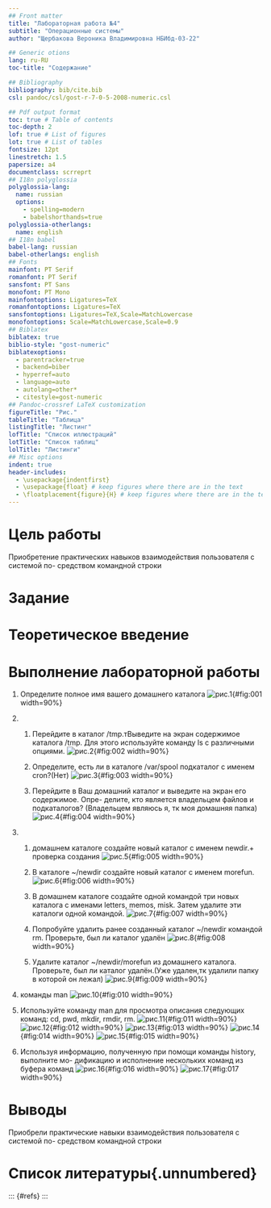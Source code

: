 ```yaml
---
## Front matter
title: "Лабораторная работа №4"
subtitle: "Операционные системы"
author: "Щербакова Вероника Владимировна НБИбд-03-22"

## Generic otions
lang: ru-RU
toc-title: "Содержание"

## Bibliography
bibliography: bib/cite.bib
csl: pandoc/csl/gost-r-7-0-5-2008-numeric.csl

## Pdf output format
toc: true # Table of contents
toc-depth: 2
lof: true # List of figures
lot: true # List of tables
fontsize: 12pt
linestretch: 1.5
papersize: a4
documentclass: scrreprt
## I18n polyglossia
polyglossia-lang:
  name: russian
  options:
	- spelling=modern
	- babelshorthands=true
polyglossia-otherlangs:
  name: english
## I18n babel
babel-lang: russian
babel-otherlangs: english
## Fonts
mainfont: PT Serif
romanfont: PT Serif
sansfont: PT Sans
monofont: PT Mono
mainfontoptions: Ligatures=TeX
romanfontoptions: Ligatures=TeX
sansfontoptions: Ligatures=TeX,Scale=MatchLowercase
monofontoptions: Scale=MatchLowercase,Scale=0.9
## Biblatex
biblatex: true
biblio-style: "gost-numeric"
biblatexoptions:
  - parentracker=true
  - backend=biber
  - hyperref=auto
  - language=auto
  - autolang=other*
  - citestyle=gost-numeric
## Pandoc-crossref LaTeX customization
figureTitle: "Рис."
tableTitle: "Таблица"
listingTitle: "Листинг"
lofTitle: "Список иллюстраций"
lotTitle: "Список таблиц"
lolTitle: "Листинги"
## Misc options
indent: true
header-includes:
  - \usepackage{indentfirst}
  - \usepackage{float} # keep figures where there are in the text
  - \floatplacement{figure}{H} # keep figures where there are in the text
---
```


# Цель работы

Приобретение практических навыков взаимодействия пользователя с системой по-
средством командной строки

# Задание
# Теоретическое введение



# Выполнение лабораторной работы

1. Определите полное имя вашего домашнего каталога
![рис.1](image/4_1.png){#fig:001 width=90%}

2. 1. Перейдите в каталог /tmp.тВыведите на экран содержимое каталога /tmp. Для этого используйте команду ls с различными опциями.
![рис.2](image/4_2_1.png){#fig:002 width=90%}

    2. Определите, есть ли в каталоге /var/spool подкаталог с именем cron?(Нет)
![рис.3](image/4_2_3.png){#fig:003 width=90%}

    3. Перейдите в Ваш домашний каталог и выведите на экран его содержимое. Опре-
делите, кто является владельцем файлов и подкаталогов? (Владельцем являюсь я, тк моя домашняя папка)
![рис.4](image/4_2_4.png){#fig:004 width=90%}

3.  1. домашнем каталоге создайте новый каталог с именем newdir.+ проверка создания
![рис.5](image/4_3_1.png){#fig:005 width=90%}

    2. В каталоге ~/newdir создайте новый каталог с именем morefun.
![рис.6](image/4_3_2.png){#fig:006 width=90%}

    3. В домашнем каталоге создайте одной командой три новых каталога с именами
letters, memos, misk. Затем удалите эти каталоги одной командой.
![рис.7](image/4_3_3.png){#fig:007 width=90%}

    4. Попробуйте удалить ранее созданный каталог ~/newdir командой rm. Проверьте,
был ли каталог удалён
![рис.8](image/4_3_4.png){#fig:008 width=90%}

    5. Удалите каталог ~/newdir/morefun из домашнего каталога. Проверьте, был ли
каталог удалён.(Уже удален,тк удалили папку в которой он лежал)
![рис.9](image/4_3_5.png){#fig:009 width=90%}

4. команды man
![рис.10](image/4_4.png){#fig:010 width=90%}

5. Используйте команду man для просмотра описания следующих команд: cd, pwd, mkdir,
rmdir, rm. 
![рис.11](image/4_6_1.png){#fig:011 width=90%}
![рис.12](image/4_6_2.png){#fig:012 width=90%}
![рис.13](image/4_6_3.png){#fig:013 width=90%}
![рис.14](image/4_6_4.png){#fig:014 width=90%}
![рис.15](image/4_6_5.png){#fig:015 width=90%}

6. Используя информацию, полученную при помощи команды history, выполните мо-
дификацию и исполнение нескольких команд из буфера команд
![рис.16](image/4_7_1.png){#fig:016 width=90%}
![рис.17](image/4_7_2.png){#fig:017 width=90%}

# Выводы

Приобрели практические навыки взаимодействия пользователя с системой по-
средством командной строки
# Список литературы{.unnumbered}

::: {#refs}
:::
